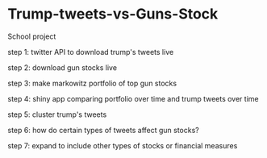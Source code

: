 # Trump-tweets-vs-Guns-Stock
School project

step 1:
twitter API to download trump's tweets live

step 2:
download gun stocks live

step 3:
make markowitz portfolio of top gun stocks

step 4:
shiny app comparing portfolio over time and trump tweets over time

step 5:
cluster trump's tweets

step 6:
how do certain types of tweets affect gun stocks?

step 7: 
expand to include other types of stocks or financial measures




